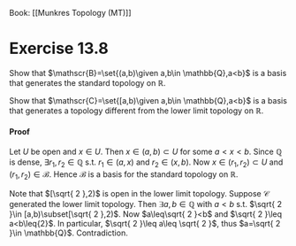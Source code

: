 Book: [[Munkres Topology (MT)]]
# Exercise 13.8
Show that $\mathscr{B}=\set{(a,b)\given a,b\in \mathbb{Q},a<b}$ is a basis that generates the standard topology on $\mathbb{R}$.

Show that $\mathscr{C}=\set{[a,b)\given a,b\in \mathbb{Q},a<b}$ is a basis that generates a topology different from the lower limit topology on $\mathbb{R}$.

#### Proof
Let $U$ be open and $x\in U$. Then $x\in (a,b)\subset U$ for some $a<x<b$.
Since $\mathbb{Q}$ is dense, $\exists r_{1},r_{2}\in \mathbb{Q}$ s.t. $r_{1}\in(a,x)$ and $r_{2}\in(x,b)$.
Now $x\in(r_{1},r_{2})\subset U$ and $(r_{1},r_{2})\in \mathscr{B}$.
Hence $\mathscr{B}$ is a basis for the standard topology on $\mathbb{R}$.

Note that $[\sqrt{ 2 },2)$ is open in the lower limit topology.
Suppose $\mathscr{C}$ generated the lower limit topology.
Then $\exists a,b\in \mathbb{Q}$ with $a<b$ s.t. $\sqrt{ 2 }\in [a,b)\subset[\sqrt{ 2 },2)$.
Now $a\leq\sqrt{ 2 }<b$ and $\sqrt{ 2 }\leq a<b\leq{2}$.
In particular, $\sqrt{ 2 }\leq a\leq \sqrt{ 2 }$, thus $a=\sqrt{ 2 }\in \mathbb{Q}$. Contradiction.